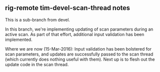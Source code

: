 rig-remote tim-devel-scan-thread notes
-------------------------------

This is a sub-branch from devel.

In this branch, we're implementing updating of scan parameters during an active scan. As part of that effort, additional input validation has been implemented.

Where we are now (15-Mar-2016): Input validation has been bolstered for scan parameters, and updates are successfully passed to the scan thread (which currently does nothing useful with them). Next up is to flesh out the update code in the scan thread.

